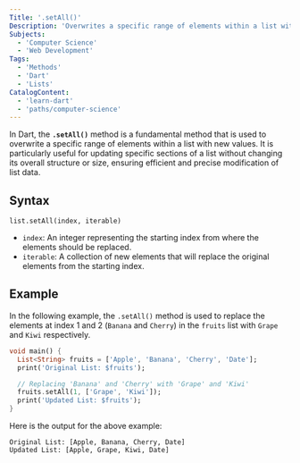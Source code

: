 ```yaml
---
Title: '.setAll()'
Description: 'Overwrites a specific range of elements within a list with new values.'
Subjects:
  - 'Computer Science'
  - 'Web Development'
Tags:
  - 'Methods'
  - 'Dart'
  - 'Lists'
CatalogContent:
  - 'learn-dart'
  - 'paths/computer-science'
---
```


In Dart, the **`.setAll()`** method is a fundamental method that is used to overwrite a specific range of elements within a list with new values. It is particularly useful for updating specific sections of a list without changing its overall structure or size, ensuring efficient and precise modification of list data.

## Syntax

```pseudo
list.setAll(index, iterable)
```

- `index`: An integer representing the starting index from where the elements should be replaced.
- `iterable`: A collection of new elements that will replace the original elements from the starting index.

## Example

In the following example, the `.setAll()` method is used to replace the elements at index 1 and 2 (`Banana` and `Cherry`) in the `fruits` list with `Grape` and `Kiwi` respectively.

```dart
void main() {
  List<String> fruits = ['Apple', 'Banana', 'Cherry', 'Date'];
  print('Original List: $fruits');

  // Replacing 'Banana' and 'Cherry' with 'Grape' and 'Kiwi'
  fruits.setAll(1, ['Grape', 'Kiwi']);
  print('Updated List: $fruits');
}
```

Here is the output for the above example:

```shell
Original List: [Apple, Banana, Cherry, Date]
Updated List: [Apple, Grape, Kiwi, Date]
```
